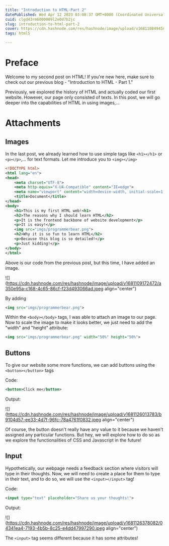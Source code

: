 ```yaml
---
title: "Introduction to HTML-Part 2"
datePublished: Wed Apr 12 2023 03:08:37 GMT+0000 (Coordinated Universal Time)
cuid: clgd43rm6000009l2e0d7b2jc
slug: introduction-to-html-part-2
cover: https://cdn.hashnode.com/res/hashnode/image/upload/v1681108494584/b64ee965-52cc-4d16-8ebd-3063fa8c0301.jpeg
tags: html5

---
```


# Preface

Welcome to my second post on HTML! If you're new here, make sure to check out our previous blog - "Introduction to HTML - Part 1."

Previously, we explored the history of HTML and actually coded our first website. However, our page only consisted of texts. In this post, we will go deeper into the capabilities of HTML in using images,...

# Attachments

## Images

In the last post, we already learned how to use simple tags like `<h1></h1>` or `<p></p>`,... for text formats. Let me introduce you to `<img></img>`

```xml
<!DOCTYPE html>
<html lang="en">
<head>
    <meta charset="UTF-8">
    <meta http-equiv="X-UA-Compatible" content="IE=edge">
    <meta name="viewport" content="width=device-width, initial-scale=1.0">
    <title>Document</title>
</head>
<body>
    <h1>This is my first HTML web!<h1>
    <h2>The reasons why I should learn HTML</h2>
    <p>It is the frontend backbone of website development</p>
    <p>It is easy!</p>
    <img src="imgs/programmerbear.png">
    <h2>Why it is so fun to learn HTML</h2>
    <p>Because this blog is so detailed!</p>
    <p>Just kidding!</p>
</body>
</html>
```

Above is our code from the previous post, but this time, I have added an image.

![](https://cdn.hashnode.com/res/hashnode/image/upload/v1681109172472/a350e95a-c168-4c65-86cf-f23d493066ad.jpeg align="center")

By adding

```xml
<img src="imgs/programmerbear.png">
```

Within the `<body></body>` tags, I was able to attach an image to our page. Now to scale the image to make it looks better, we just need to add the "width" and "height" attribute:

```xml
<img src="imgs/programmerbear.png" width="50%" height="50%">
```

## Buttons

To give our website some more functions, we can add buttons using the `<button></button>` tags

Code:

```xml
<button>Click me</button>
```

Output:

![](https://cdn.hashnode.com/res/hashnode/image/upload/v1681126013783/b9104d57-ee33-4d7f-96fc-78a4761f0832.jpeg align="center")

Of course, the button doesn't really have any value to it because we haven't assigned any particular functions. But hey, we will explore how to do so as we explore the functionalities of CSS and Javascript in the future!

## Input

Hypothetically, our webpage needs a feedback section where visitors will type in their thoughts. Now, we will need to create a place for them to type in their text, and to do so, we will use the `<input></input>` tag!

Code:

```xml
<input type="text" placeholder="Share us your thoughts!">
```

Output:

![](https://cdn.hashnode.com/res/hashnode/image/upload/v1681126378082/04341ea4-7193-4b5b-8c25-e4dd47997290.jpeg align="center")

The `<input>` tag seems different because it has some attributes!
